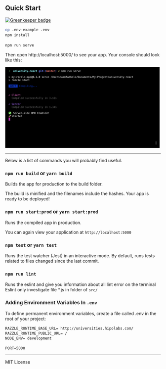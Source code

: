 ## Quick Start

[![Greenkeeper badge](https://badges.greenkeeper.io/jaredpalmer/razzle.svg)](https://asmfadholi.github.io/#/)

```bash
cp .env-example .env 
npm install

npm run serve
```

Then open http://localhost:5000/ to see your app. Your console should look like this:

<img src="https://raw.githubusercontent.com/asmfadholi/assets/master/assets/Screen%20Shot%202020-07-22%20at%2001.55.57.png" width="500px" alt="Razzle Development Mode"/>

---

Below is a list of commands you will probably find useful.

### `npm run build` or `yarn build`

Builds the app for production to the build folder.

The build is minified and the filenames include the hashes.
Your app is ready to be deployed!

### `npm run start:prod` or `yarn start:prod`

Runs the compiled app in production.

You can again view your application at `http://localhost:5000`

### `npm test` or `yarn test`

Runs the test watcher (Jest) in an interactive mode.
By default, runs tests related to files changed since the last commit.

### `npm run lint`

Runs the eslint and give you information about all lint error on the terminal
Eslint only investigate file *.js in folder of `src/`
<!-- END doctoc generated TOC please keep comment here to allow auto update -->

### Adding Environment Variables In `.env`

To define permanent environment variables, create a file called .env in the root of your project:

```
RAZZLE_RUNTIME_BASE_URL= http://universities.hipolabs.com/
RAZZLE_RUNTIME_PUBLIC_URL= /
NODE_ENV= development

PORT=5000
```

---

MIT License

